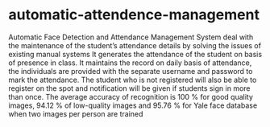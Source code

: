 # automatic-attendence-management
Automatic Face Detection and Attendance Management System deal with the maintenance of the student’s attendance details by solving the issues of existing manual systems It generates the attendance of the student on basis of presence in class. It maintains the record on daily basis of attendance, the individuals are provided with the separate username and password to mark the attendance. The student who is not registered will also be able to register on the spot and notification will be given if students sign in more than once. The average accuracy of recognition is 100 % for good quality images, 94.12 % of low-quality images and 95.76 % for Yale face database when two images per person are trained
